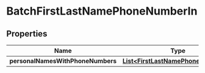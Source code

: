 
# BatchFirstLastNamePhoneNumberIn

## Properties
Name | Type | Description | Notes
------------ | ------------- | ------------- | -------------
**personalNamesWithPhoneNumbers** | [**List&lt;FirstLastNamePhoneNumberIn&gt;**](FirstLastNamePhoneNumberIn.md) |  |  [optional]



